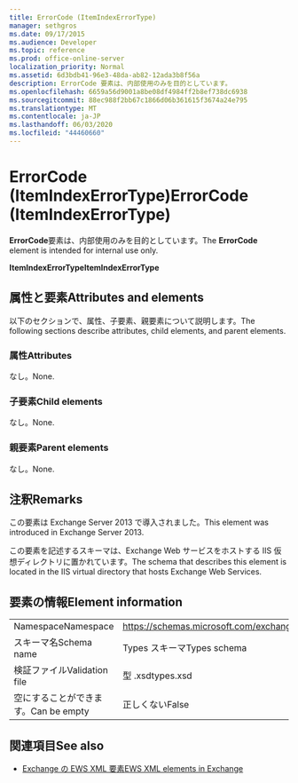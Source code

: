 ```yaml
---
title: ErrorCode (ItemIndexErrorType)
manager: sethgros
ms.date: 09/17/2015
ms.audience: Developer
ms.topic: reference
ms.prod: office-online-server
localization_priority: Normal
ms.assetid: 6d3bdb41-96e3-48da-ab82-12ada3b8f56a
description: ErrorCode 要素は、内部使用のみを目的としています。
ms.openlocfilehash: 6659a56d9001a8be08df4984ff2b8ef738dc6938
ms.sourcegitcommit: 88ec988f2bb67c1866d06b361615f3674a24e795
ms.translationtype: MT
ms.contentlocale: ja-JP
ms.lasthandoff: 06/03/2020
ms.locfileid: "44460660"
---
```

# <a name="errorcode-itemindexerrortype"></a><span data-ttu-id="ca6df-103">ErrorCode (ItemIndexErrorType)</span><span class="sxs-lookup"><span data-stu-id="ca6df-103">ErrorCode (ItemIndexErrorType)</span></span>

<span data-ttu-id="ca6df-104">**ErrorCode**要素は、内部使用のみを目的としています。</span><span class="sxs-lookup"><span data-stu-id="ca6df-104">The **ErrorCode** element is intended for internal use only.</span></span> 

<span data-ttu-id="ca6df-105">**ItemIndexErrorType**</span><span class="sxs-lookup"><span data-stu-id="ca6df-105">**ItemIndexErrorType**</span></span>

## <a name="attributes-and-elements"></a><span data-ttu-id="ca6df-106">属性と要素</span><span class="sxs-lookup"><span data-stu-id="ca6df-106">Attributes and elements</span></span>

<span data-ttu-id="ca6df-107">以下のセクションで、属性、子要素、親要素について説明します。</span><span class="sxs-lookup"><span data-stu-id="ca6df-107">The following sections describe attributes, child elements, and parent elements.</span></span>
  
### <a name="attributes"></a><span data-ttu-id="ca6df-108">属性</span><span class="sxs-lookup"><span data-stu-id="ca6df-108">Attributes</span></span>

<span data-ttu-id="ca6df-109">なし。</span><span class="sxs-lookup"><span data-stu-id="ca6df-109">None.</span></span>
  
### <a name="child-elements"></a><span data-ttu-id="ca6df-110">子要素</span><span class="sxs-lookup"><span data-stu-id="ca6df-110">Child elements</span></span>

<span data-ttu-id="ca6df-111">なし。</span><span class="sxs-lookup"><span data-stu-id="ca6df-111">None.</span></span>
  
### <a name="parent-elements"></a><span data-ttu-id="ca6df-112">親要素</span><span class="sxs-lookup"><span data-stu-id="ca6df-112">Parent elements</span></span>

<span data-ttu-id="ca6df-113">なし。</span><span class="sxs-lookup"><span data-stu-id="ca6df-113">None.</span></span>
  
## <a name="remarks"></a><span data-ttu-id="ca6df-114">注釈</span><span class="sxs-lookup"><span data-stu-id="ca6df-114">Remarks</span></span>

<span data-ttu-id="ca6df-115">この要素は Exchange Server 2013 で導入されました。</span><span class="sxs-lookup"><span data-stu-id="ca6df-115">This element was introduced in Exchange Server 2013.</span></span>
  
<span data-ttu-id="ca6df-116">この要素を記述するスキーマは、Exchange Web サービスをホストする IIS 仮想ディレクトリに置かれています。</span><span class="sxs-lookup"><span data-stu-id="ca6df-116">The schema that describes this element is located in the IIS virtual directory that hosts Exchange Web Services.</span></span>
  
## <a name="element-information"></a><span data-ttu-id="ca6df-117">要素の情報</span><span class="sxs-lookup"><span data-stu-id="ca6df-117">Element information</span></span>

|||
|:-----|:-----|
|<span data-ttu-id="ca6df-118">Namespace</span><span class="sxs-lookup"><span data-stu-id="ca6df-118">Namespace</span></span>  <br/> |https://schemas.microsoft.com/exchange/services/2006/types  <br/> |
|<span data-ttu-id="ca6df-119">スキーマ名</span><span class="sxs-lookup"><span data-stu-id="ca6df-119">Schema name</span></span>  <br/> |<span data-ttu-id="ca6df-120">Types スキーマ</span><span class="sxs-lookup"><span data-stu-id="ca6df-120">Types schema</span></span>  <br/> |
|<span data-ttu-id="ca6df-121">検証ファイル</span><span class="sxs-lookup"><span data-stu-id="ca6df-121">Validation file</span></span>  <br/> |<span data-ttu-id="ca6df-122">型 .xsd</span><span class="sxs-lookup"><span data-stu-id="ca6df-122">types.xsd</span></span>  <br/> |
|<span data-ttu-id="ca6df-123">空にすることができます。</span><span class="sxs-lookup"><span data-stu-id="ca6df-123">Can be empty</span></span>  <br/> |<span data-ttu-id="ca6df-124">正しくない</span><span class="sxs-lookup"><span data-stu-id="ca6df-124">False</span></span>  <br/> |
   
## <a name="see-also"></a><span data-ttu-id="ca6df-125">関連項目</span><span class="sxs-lookup"><span data-stu-id="ca6df-125">See also</span></span>

- [<span data-ttu-id="ca6df-126">Exchange の EWS XML 要素</span><span class="sxs-lookup"><span data-stu-id="ca6df-126">EWS XML elements in Exchange</span></span>](ews-xml-elements-in-exchange.md)

